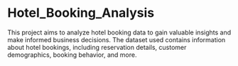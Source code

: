 # Hotel_Booking_Analysis
This project aims to analyze hotel booking data to gain valuable insights and make informed business decisions. The dataset used contains information about hotel bookings, including reservation details, customer demographics, booking behavior, and more.
